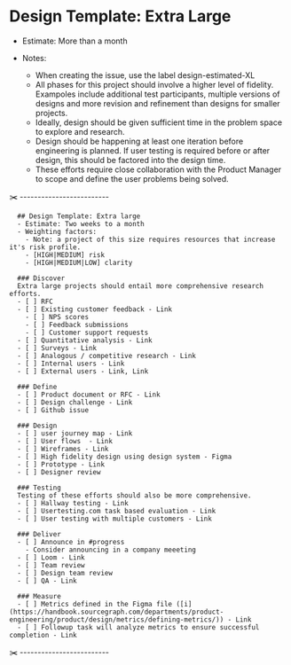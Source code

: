 # Design Template: Extra Large

- Estimate: More than a month
- Notes:

  - When creating the issue, use the label design-estimated-XL
  - All phases for this project should involve a higher level of fidelity. Exampoles include additional test participants, multiple versions of designs and more revision and refinement than designs for smaller projects.
  - Ideally, design should be given sufficient time in the problem space to explore and research.
  - Design should be happening at least one iteration before engineering is planned. If user testing is required before or after design, this should be factored into the design time.
  - These efforts require close collaboration with the Product Manager to scope and define the user problems being solved.

✂️ -------------------------
```markdown:
  ## Design Template: Extra large
  - Estimate: Two weeks to a month
  - Weighting factors:
    - Note: a project of this size requires resources that increase it's risk profile.
    - [HIGH|MEDIUM] risk
    - [HIGH|MEDIUM|LOW] clarity

  ### Discover
  Extra large projects should entail more comprehensive research efforts.
  - [ ] RFC
  - [ ] Existing customer feedback - Link
    - [ ] NPS scores
    - [ ] Feedback submissions
    - [ ] Customer support requests
  - [ ] Quantitative analysis - Link
  - [ ] Surveys - Link
  - [ ] Analogous / competitive research - Link
  - [ ] Internal users - Link
  - [ ] External users - Link, Link

  ### Define
  - [ ] Product document or RFC - Link
  - [ ] Design challenge - Link
  - [ ] Github issue

  ### Design
  - [ ] user journey map - Link
  - [ ] User flows  - Link
  - [ ] Wireframes - Link
  - [ ] High fidelity design using design system - Figma
  - [ ] Prototype - Link
  - [ ] Designer review

  ### Testing
  Testing of these efforts should also be more comprehensive.
  - [ ] Hallway testing - Link
  - [ ] Usertesting.com task based evaluation - Link
  - [ ] User testing with multiple customers - Link

  ### Deliver
  - [ ] Announce in #progress
    - Consider announcing in a company meeeting
  - [ ] Loom - Link
  - [ ] Team review
  - [ ] Design team review
  - [ ] QA - Link

  ### Measure
  - [ ] Metrics defined in the Figma file ([i](https://handbook.sourcegraph.com/departments/product-engineering/product/design/metrics/defining-metrics/)) - Link
  - [ ] Followup task will analyze metrics to ensure successful completion - Link
```
✂️ -------------------------